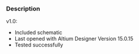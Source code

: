 ### Description

v1.0:
- Included schematic
- Last opened with Altium Designer Version 15.0.15
- Tested successfully
